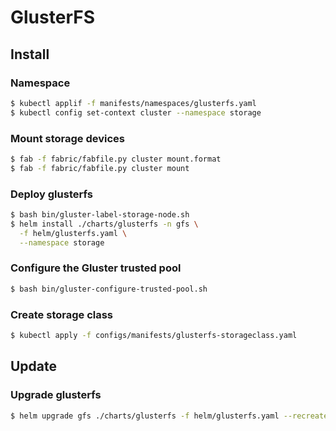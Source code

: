 # GlusterFS

## Install

### Namespace

```bash
$ kubectl applif -f manifests/namespaces/glusterfs.yaml
$ kubectl config set-context cluster --namespace storage
```

### Mount storage devices

```bash
$ fab -f fabric/fabfile.py cluster mount.format
$ fab -f fabric/fabfile.py cluster mount
```

### Deploy glusterfs

```bash
$ bash bin/gluster-label-storage-node.sh
$ helm install ./charts/glusterfs -n gfs \
  -f helm/glusterfs.yaml \
  --namespace storage
```

### Configure the Gluster trusted pool

```bash
$ bash bin/gluster-configure-trusted-pool.sh
```

### Create storage class

```bash
$ kubectl apply -f configs/manifests/glusterfs-storageclass.yaml
```

## Update

### Upgrade glusterfs

```bash
$ helm upgrade gfs ./charts/glusterfs -f helm/glusterfs.yaml --recreate-pods
```

